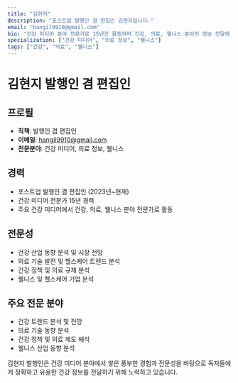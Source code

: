 ```yaml
---
title: "김현지"
description: "포스트업 발행인 겸 편집인 김현지입니다."
email: "hangil9910@gmail.com"
bio: "건강 미디어 분야 전문가로 15년간 활동하며 건강, 의료, 웰니스 분야의 정보 전달에 특화된 전문성을 보유하고 있습니다."
specialization: ["건강 미디어", "의료 정보", "웰니스"]
tags: ["건강", "의료", "웰니스"]
---
```


# 김현지 발행인 겸 편집인

## 프로필
- **직책**: 발행인 겸 편집인
- **이메일**: hangil9910@gmail.com
- **전문분야**: 건강 미디어, 의료 정보, 웰니스

## 경력
- 포스트업 발행인 겸 편집인 (2023년~현재)
- 건강 미디어 전문가 15년 경력
- 주요 건강 미디어에서 건강, 의료, 웰니스 분야 전문가로 활동

## 전문성
- 건강 산업 동향 분석 및 시장 전망
- 의료 기술 발전 및 헬스케어 트렌드 분석
- 건강 정책 및 의료 규제 분석
- 웰니스 및 헬스케어 기업 분석

## 주요 전문 분야
- 건강 트렌드 분석 및 전망
- 의료 기술 동향 분석
- 건강 정책 및 의료 제도 해석
- 웰니스 산업 동향 분석

김현지 발행인은 건강 미디어 분야에서 쌓은 풍부한 경험과 전문성을 바탕으로 독자들에게 정확하고 유용한 건강 정보를 전달하기 위해 노력하고 있습니다. 